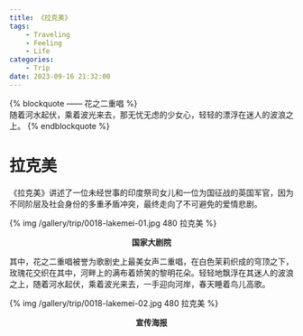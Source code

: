 ```yaml
---
title: 《拉克美》
tags:
    - Traveling
    - Feeling
    - Life
categories:
	- Trip
date: 2023-09-16 21:32:00
---
```


{% blockquote —— 花之二重唱 %}  
随着河水起伏，乘着波光来去，那无忧无虑的少女心，轻轻的漂浮在迷人的波浪之上。
{% endblockquote %} 

<!-- more -->

# 拉克美

《拉克美》讲述了一位未经世事的印度祭司女儿和一位为国征战的英国军官，因为不同阶层及社会身份的多重矛盾冲突，最终走向了不可避免的爱情悲剧。

{% img /gallery/trip/0018-lakemei-01.jpg 480 拉克美 %}
<p align="center"><b>国家大剧院</b></p>

其中，花之二重唱被誉为歌剧史上最美女声二重唱，在白色茉莉织成的穹顶之下，玫瑰花交织在其中，河畔上的满布着娇笑的黎明花朵。轻轻地飘浮在其迷人的波浪之上，随着河水起伏，乘着波光来去，一手迎向河岸，春天睡着鸟儿高歌。

{% img /gallery/trip/0018-lakemei-02.jpg 480 拉克美 %}
<p align="center"><b>宣传海报</b></p>